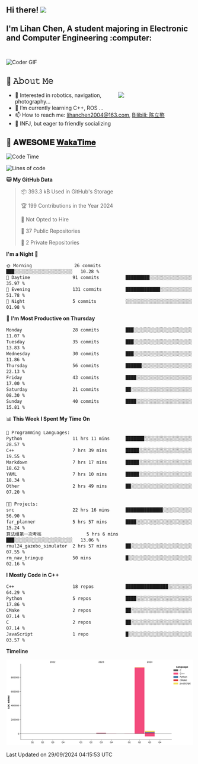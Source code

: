 <h2 align="left">
 <abc>
  <br>Hi there! <img src="https://user-images.githubusercontent.com/42378118/110234147-e3259600-7f4e-11eb-95be-0c4047144dea.gif" width="30"><br>
  <br> I'm Lihan Chen, A student majoring in Electronic and Computer Engineering :computer:<br>
  <br>
 </abc>
</h2>

<img align="center" src="https://media.giphy.com/media/SWoSkN6DxTszqIKEqv/giphy.gif" alt="Coder GIF" width="500">

## :book: 𝙰𝚋𝚘𝚞𝚝 𝙼𝚎

<img align="right" width="40%" src="https://github-readme-stats.vercel.app/api?username=LihanChen2004&show_icons=true&icon_color=CE1D2D&text_color=718096&bg_color=ffffff&hide_title=true" />

- 🌟 Interested in robotics, navigation, photography...
- 🌱 I’m currently learning C++, ROS ... 
- 📫 How to reach me: lihanchen2004@163.com, [Bilibili: 陈立憨](https://space.bilibili.com/170786212)
- 👯 INFJ, but eager to friendly socializing

## 📜 𝐀𝐖𝐄𝐒𝐎𝐌𝐄 [𝐖𝐚𝐤𝐚𝐓𝐢𝐦𝐞](https://github.com/anmol098/waka-readme-stats)

<!--START_SECTION:waka-->
![Code Time](http://img.shields.io/badge/Code%20Time-212%20hrs%2057%20mins-blue)

![Lines of code](https://img.shields.io/badge/From%20Hello%20World%20I%27ve%20Written-997.1%20thousand%20lines%20of%20code-blue)

**🐱 My GitHub Data** 

> 📦 393.3 kB Used in GitHub's Storage 
 > 
> 🏆 199 Contributions in the Year 2024
 > 
> 🚫 Not Opted to Hire
 > 
> 📜 37 Public Repositories 
 > 
> 🔑 2 Private Repositories 
 > 
**I'm a Night 🦉** 

```text
🌞 Morning                26 commits          ███░░░░░░░░░░░░░░░░░░░░░░   10.28 % 
🌆 Daytime                91 commits          █████████░░░░░░░░░░░░░░░░   35.97 % 
🌃 Evening                131 commits         █████████████░░░░░░░░░░░░   51.78 % 
🌙 Night                  5 commits           ░░░░░░░░░░░░░░░░░░░░░░░░░   01.98 % 
```
📅 **I'm Most Productive on Thursday** 

```text
Monday                   28 commits          ███░░░░░░░░░░░░░░░░░░░░░░   11.07 % 
Tuesday                  35 commits          ███░░░░░░░░░░░░░░░░░░░░░░   13.83 % 
Wednesday                30 commits          ███░░░░░░░░░░░░░░░░░░░░░░   11.86 % 
Thursday                 56 commits          ██████░░░░░░░░░░░░░░░░░░░   22.13 % 
Friday                   43 commits          ████░░░░░░░░░░░░░░░░░░░░░   17.00 % 
Saturday                 21 commits          ██░░░░░░░░░░░░░░░░░░░░░░░   08.30 % 
Sunday                   40 commits          ████░░░░░░░░░░░░░░░░░░░░░   15.81 % 
```


📊 **This Week I Spent My Time On** 

```text
💬 Programming Languages: 
Python                   11 hrs 11 mins      ███████░░░░░░░░░░░░░░░░░░   28.57 % 
C++                      7 hrs 39 mins       █████░░░░░░░░░░░░░░░░░░░░   19.55 % 
Markdown                 7 hrs 17 mins       █████░░░░░░░░░░░░░░░░░░░░   18.62 % 
YAML                     7 hrs 10 mins       █████░░░░░░░░░░░░░░░░░░░░   18.34 % 
Other                    2 hrs 49 mins       ██░░░░░░░░░░░░░░░░░░░░░░░   07.20 % 

🐱‍💻 Projects: 
src                      22 hrs 16 mins      ██████████████░░░░░░░░░░░   56.90 % 
far_planner              5 hrs 57 mins       ████░░░░░░░░░░░░░░░░░░░░░   15.24 % 
算法组第一次考核                 5 hrs 6 mins        ███░░░░░░░░░░░░░░░░░░░░░░   13.06 % 
rmul24_gazebo_simulator  2 hrs 57 mins       ██░░░░░░░░░░░░░░░░░░░░░░░   07.55 % 
rm_nav_bringup           50 mins             █░░░░░░░░░░░░░░░░░░░░░░░░   02.16 % 
```

**I Mostly Code in C++** 

```text
C++                      18 repos            ████████████████░░░░░░░░░   64.29 % 
Python                   5 repos             ████░░░░░░░░░░░░░░░░░░░░░   17.86 % 
CMake                    2 repos             ██░░░░░░░░░░░░░░░░░░░░░░░   07.14 % 
C                        2 repos             ██░░░░░░░░░░░░░░░░░░░░░░░   07.14 % 
JavaScript               1 repo              █░░░░░░░░░░░░░░░░░░░░░░░░   03.57 % 
```



**Timeline**

![Lines of Code chart](https://raw.githubusercontent.com/LihanChen2004/LihanChen2004/main/assets/bar_graph.png)


 Last Updated on 29/09/2024 04:15:53 UTC
<!--END_SECTION:waka-->

<!--
**LihanChen2004/LihanChen2004** is a ✨ _special_ ✨ repository because its `README.md` (this file) appears on your GitHub profile.

Here are some ideas to get you started:

- 🔭 I’m currently working on ...
- 🌱 I’m currently learning ...
- 👯 I’m looking to collaborate on ...
- 🤔 I’m looking for help with ...
- 💬 Ask me about ...
- 📫 How to reach me: ...
- 😄 Pronouns: ...
- ⚡ Fun fact: ...
-->
